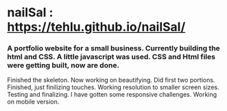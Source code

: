 # nailSal : https://tehlu.github.io/nailSal/
### A portfolio website for a small business. Currently building the html and CSS. A little javascript was used. CSS and Html files were getting built, now are done.
Finished the skeleton. Now working on beautifying. Did first two portions. Finished, just finilizing touches. Working resolution to smaller screen sizes. Testing and finalizing. I have gotten some responsive challenges. Working on mobile version.
